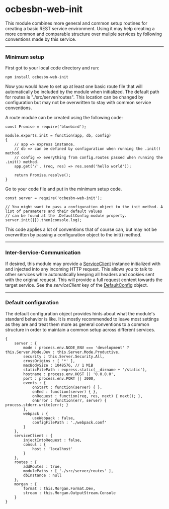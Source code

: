 # ocbesbn-web-init
This module combines more general and common setup routines for creating a basic REST service environment.
Using it may help creating a more common and comparable structure over muliple services by following conventions
made by this service.

---

### Minimum setup

First got to your local code directory and run:
```
npm install ocbesbn-web-init
```
Now you would have to set up at least one basic route file that will automatically be included by the module
when initialized. The default path for routes is "./src/server/routes". This location can be changed by configuration
but may not be overwritten to stay with common service conventions.

A route module can be created using the following code:
```JS
const Promise = require('bluebird');

module.exports.init = function(app, db, config)
{
    // app => express instance.
    // db => can be defined by configuration when running the .init() method.
    // config => everything from config.routes passed when running the .init() method.
    app.get('/', (req, res) => res.send('hello world'));

    return Promise.resolve();
}
```

Go to your code file and put in the minimum setup code.
```JS
const server = require('ocbesbn-web-init');

// You might want to pass a configuration object to the init method. A list of parameters and their default values
// can be found at the .DefaultConfig module property.
server.init({}).then(console.log);
```
This code applies a lot of conventions that of course can, but may not be overwritten by passing a configuration object
to the init() method.

---

### Inter-Service-Communication
If desired, this module may provide a [ServiceClient](https://github.com/OpusCapitaBusinessNetwork/service-client) instance initialized with and injected into any incoming HTTP request. This allows you to talk to other services while automatically keeping all headers and cookies sent with the original request. This will provide a full request context towards the target service. See the *serviceClient* key of the [DefaultConfig](#default-configuration) object.

---

### Default configuration

The default configuration object provides hints about what the module's standard behavior is like. It is mostly recommended to leave most settings as they are and treat them more as general conventions to a common structure
in order to maintain a common setup across different services.

```JS
{
    server : {
        mode : process.env.NODE_ENV === 'development' ? this.Server.Mode.Dev : this.Server.Mode.Productive,
        security : this.Server.Security.All,
        crossOrigins : [ '*' ],
        maxBodySize : 1048576, // 1 MiB
        staticFilePath : express.static(__dirname + '/static'),
        hostname : process.env.HOST || '0.0.0.0',
        port : process.env.PORT || 3000,
        events : {
            onStart : function(server) { },
            onEnd : function(server) { },
            onRequest : function(req, res, next) { next(); },
            onError : function(err, server) { process.stderr.write(err); }
        },
        webpack : {
            useWebpack : false,
            configFilePath : './webpack.conf'
        }
    },
    serviceClient : {
        injectIntoRequest : false,
        consul : {
            host : 'localhost'
        }
    },
    routes : {
        addRoutes : true,
        modulePaths : [ './src/server/routes' ],
        dbInstance : null
    },
    morgan : {
        format : this.Morgan.Format.Dev,
        stream : this.Morgan.OutputStream.Console
    }
}
```

